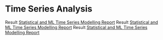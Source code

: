 # Time Series Analysis


Result [Statistical and ML Time Series Modelling Report](../master/TimeSeriesAnalysis/MachineLearningTimeSeries/Report.pdf)
Result [Statistical and ML Time Series Modelling Report](TimeSeriesAnalysis/MachineLearningTimeSeries/Report.pdf)
Result [Statistical and ML Time Series Modelling Report](../MachineLearningTimeSeries/Report.pdf)
